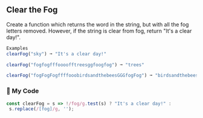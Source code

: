## Clear the Fog

Create a function which returns the word in the string, but with all the fog letters removed. However, if the string is clear from fog, return "It's a clear day!".
```js
Examples
clearFog("sky") ➞ "It's a clear day!"

clearFog("fogfogfffoooofftreesggfoogfog") ➞ "trees"

clearFog("fogFogFogffffooobirdsandthebeesGGGfogFog") ➞ "birdsandthebees"
```
### :evergreen_tree: My Code
```js
const clearFog = s => !/fog/g.test(s) ? "It's a clear day!" :
 s.replace(/[fog]/g, '');
```
